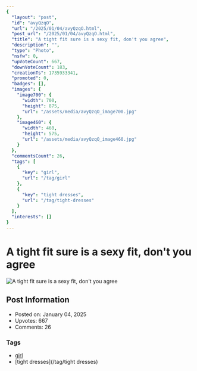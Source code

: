 ```yaml
---
{
  "layout": "post",
  "id": "avyQzqO",
  "url": "/2025/01/04/avyQzqO.html",
  "post_url": "/2025/01/04/avyQzqO.html",
  "title": "A tight fit sure is a sexy fit, don't you agree",
  "description": "",
  "type": "Photo",
  "nsfw": 0,
  "upVoteCount": 667,
  "downVoteCount": 183,
  "creationTs": 1735933341,
  "promoted": 0,
  "badges": [],
  "images": {
    "image700": {
      "width": 700,
      "height": 875,
      "url": "/assets/media/avyQzqO_image700.jpg"
    },
    "image460": {
      "width": 460,
      "height": 575,
      "url": "/assets/media/avyQzqO_image460.jpg"
    }
  },
  "commentsCount": 26,
  "tags": [
    {
      "key": "girl",
      "url": "/tag/girl"
    },
    {
      "key": "tight dresses",
      "url": "/tag/tight-dresses"
    }
  ],
  "interests": []
}
---
```


# A tight fit sure is a sexy fit, don't you agree

![A tight fit sure is a sexy fit, don't you agree](/assets/media/avyQzqO_image700.jpg)

## Post Information

- Posted on: January 04, 2025
- Upvotes: 667
- Comments: 26

### Tags

- [girl](/tag/girl)
- [tight dresses](/tag/tight dresses)
